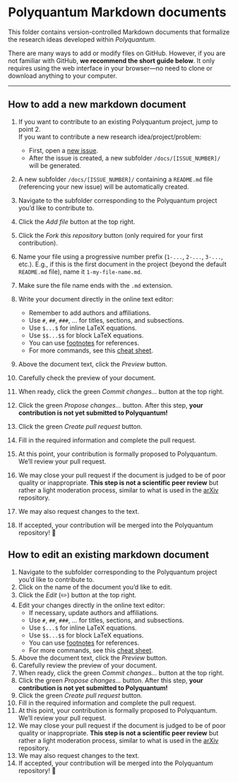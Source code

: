 # Polyquantum Markdown documents

This folder contains version-controlled Markdown documents that formalize the research ideas developed within _Polyquantum_.

There are many ways to add or modify files on GitHub. However, if you are not familiar with GitHub, **we recommend the short guide below**. It only requires using the web interface in your browser—no need to clone or download anything to your computer.  

---

## How to add a new markdown document

1. If you want to contribute to an existing Polyquantum project, jump to point 2.\
   If you want to contribute a new research idea/project/problem:
    - First, open a [new issue](https://github.com/andreamari/polyquantum/issues/new/choose).
    - After the issue is created, a new subfolder `/docs/[ISSUE_NUMBER]/` will be generated.

2. A new subfolder `/docs/[ISSUE_NUMBER]/` containing a `README.md` file (referencing your new issue) will be automatically created. 
3. Navigate to the subfolder corresponding to the Polyquantum project you’d like to contribute to.
4. Click the _Add file_ button at the top right.
5. Click the _Fork this repository_ button (only required for your first contribution).
6. Name your file using a progressive number prefix (`1-...`, `2-...`, `3-...`, etc.). E.g., if this is the first document in the project (beyond the default `README.md` file), name it `1-my-file-name.md`.  
7. Make sure the file name ends with the `.md` extension.
8. Write your document directly in the online text editor:  
   - Remember to add authors and affiliations.  
   - Use `#`, `##`, `###`, … for titles, sections, and subsections.  
   - Use `$...$` for inline LaTeX equations.  
   - Use `$$...$$` for block LaTeX equations.  
   - You can use [footnotes](https://www.markdownguide.org/extended-syntax/#footnotes) for references.  
   - For more commands, see this [cheat sheet](https://www.markdownguide.org/cheat-sheet/).  
9. Above the document text, click the _Preview_ button.  
10. Carefully check the preview of your document.  
11. When ready, click the green _Commit changes..._ button at the top right.  
12. Click the green _Propose changes..._ button. After this step, **your contribution is not yet submitted to Polyquantum!**  
13. Click the green _Create pull request_ button.  
14. Fill in the required information and complete the pull request.  
15. At this point, your contribution is formally proposed to Polyquantum. We’ll review your pull request.  
16. We may close your pull request if the document is judged to be of poor quality or inappropriate. **This step is not a scientific peer review** but rather a light moderation process, similar to what is used in the [arXiv](https://arxiv.org/) repository.  
17. We may also request changes to the text.  
18. If accepted, your contribution will be merged into the Polyquantum repository! 🎉
 

## How to edit an existing markdown document

1. Navigate to the subfolder corresponding to the Polyquantum project you’d like to contribute to.  
2. Click on the name of the document you’d like to edit.  
3. Click the _Edit_ (✏️) button at the top right.  
4. Edit your changes directly in the online text editor:  
   - If necessary, update authors and affiliations.  
   - Use `#`, `##`, `###`, … for titles, sections, and subsections.  
   - Use `$...$` for inline LaTeX equations.  
   - Use `$$...$$` for block LaTeX equations.  
   - You can use [footnotes](https://www.markdownguide.org/extended-syntax/#footnotes) for references.  
   - For more commands, see this [cheat sheet](https://www.markdownguide.org/cheat-sheet/).  
5. Above the document text, click the _Preview_ button.  
6. Carefully review the preview of your document.  
7. When ready, click the green _Commit changes..._ button at the top right.  
8. Click the green _Propose changes..._ button. After this step, **your contribution is not yet submitted to Polyquantum!**  
9. Click the green _Create pull request_ button.  
10. Fill in the required information and complete the pull request.  
11. At this point, your contribution is formally proposed to Polyquantum. We’ll review your pull request.  
12. We may close your pull request if the document is judged to be of poor quality or inappropriate. **This step is not a scientific peer review** but rather a light moderation process, similar to what is used in the [arXiv](https://arxiv.org/) repository.  
13. We may also request changes to the text.  
14. If accepted, your contribution will be merged into the Polyquantum repository! 🎉
